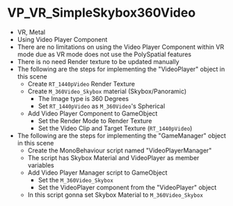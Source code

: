 # VP_VR_SimpleSkybox360Video

- VR, Metal
- Using Video Player Component
- There are no limitations on using the Video Player Component within VR mode due as VR mode does not use the PolySpatial features
- There is no need Render texture to be updated manually 
- The following are the steps for implementing the "VideoPlayer" object in this scene
  - Create `RT_1440pVideo` Render Texture
  - Create `M_360Video_Skybox` material (Skybox/Panoramic)
    - The Image type is 360 Degrees
    - Set `RT_1440pVideo` as `M_360Video`'s Spherical
  - Add Video Player Component to GameObject
    - Set the Render Mode to Render Texture
    - Set the Video Clip and Target Texture (`RT_1440pVideo`)
- The following are the steps for implementing the "GameManager" object in this scene
  - Create the MonoBehaviour script named "VideoPlayerManager"
  - The script has Skybox Material and VideoPlayer as member variables
  - Add Video Player Manager script to GameObject
    - Set the `M_360Video_Skybox`
    - Set the VideoPlayer component from the "VideoPlayer" object
  - In this script gonna set Skybox Material to `M_360Video_Skybox`
